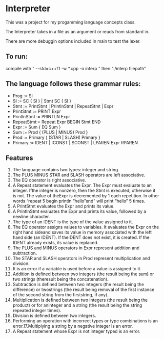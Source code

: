 # Interpreter

This was a project for my progamming language concepts class.

The Interpreter takes in a file as an argument or reads from standard in.

There are more debuggin options included in main to test the lexer.

## To run:

compile with " --std=c++11 -w *.cpp -o interp " then "./interp filepath" 

## The language follows these grammar rules:

* Prog := Sl
* Sl := SC { Sl } | Stmt SC { Sl }
* Stmt := PrintStmt | PrintlnStmt | RepeatStmt | Expr
* PrintStmt := PRINT Expr
* PrintlnStmt := PRINTLN Expr
* RepeatStmt:= Repeat Expr BEGIN Stmt END
* Expr := Sum { EQ Sum }
* Sum := Prod { (PLUS | MINUS) Prod }
* Prod := Primary { (STAR | SLASH) Primary }
* Primary := IDENT | ICONST | SCONST | LPAREN Expr RPAREN

## Features

1. The language contains two types: integer and string.
2. The PLUS MINUS STAR and SLASH operators are left associative.
3. The EQ operator is right associative.
4. A Repeat statement evaluates the Expr. The Expr must evaluate to an integer. Ifthe integer is nonzero, then the Stmt is executed, otherwise it is not. The value of theExpr is decremented by 1 each repetition. In other words “repeat 5 begin println “hello”end” will print “hello” 5 times.
5. A PrintStmt evaluates the Expr and prints its value.
6. A PrintlnStmt evaluates the Expr and prints its value, followed by a newline character.
7. The type of an IDENT is the type of the value assigned to it.
8. The EQ operator assigns values to variables. It evaluates the Expr on the right hand sideand saves its value in memory associated with the left hand side (an IDENT). If theIDENT does not exist, it is created. If the IDENT already exists, its value is replaced.
9. The PLUS and MINUS operators in Expr represent addition and subtraction.
10. The STAR and SLASH operators in Prod represent multiplication and division.
11. It is an error if a variable is used before a value is assigned to it.
12. Addition is defined between two integers (the result being the sum) or two strings (theresult being the concatenation).
13. Subtraction is defined between two integers (the result being the difference) or twostrings (the result being removal of the first instance of the second string from the firststring, if any).
14. Multiplication is defined between two integers (the result being the product) or for aninteger and a string (the result being the string repeated integer times).
15. Division is defined between two integers.
16. Performing an operation with incorrect types or type combinations is an error.17.Multiplying a string by a negative integer is an error.
18. A Repeat statement whose Expr is not integer typed is an error.
